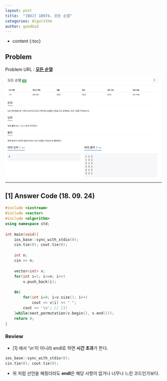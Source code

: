 ```yaml
---
layout: post
title:  "[BOJ] 10974. 모든 순열"
categories: Algorithm
author: goodGid
---
```

* content
{:toc}

## Problem

Problem URL : **[모든 순열](https://www.acmicpc.net/problem/10974)**












![](/assets/img/algorithm/10974_1.png)


---


## [1] Answer Code (18. 09. 24)

``` cpp
#include <iostream>
#include <vector>
#include <algorithm>
using namespace std;

int main(void){
    ios_base::sync_with_stdio(0);
    cin.tie(0); cout.tie(0);
    
    int n;
    cin >> n;
    
    vector<int> v;
    for(int i=1; i<=n; i++)
        v.push_back(i);
    
    do{
        for(int i=0; i<v.size(); i++)
            cout << v[i] << " ";
        cout << '\n'; // [1]
    }while(next_permutation(v.begin(), v.end()));
    return 0;
}
```

### Review

* [1] 에서 '\n'이 아니라 endl로 하면 **시간 초과**가 뜬다.

``` cpp
ios_base::sync_with_stdio(0);
cin.tie(0); cout.tie(0);
```

* 위 처럼 선언을 해줬더라도 **endl**은 해당 사항이 없거나 너무나 느린 코드인가보다.

